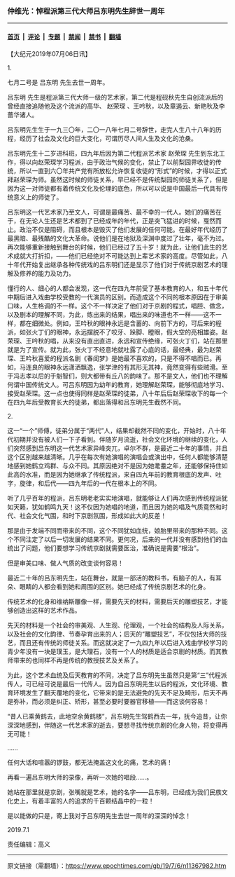 ### 仲维光：悼程派第三代大师吕东明先生辞世一周年

---

#### [首页](../../../..?n11367982) &nbsp;|&nbsp; [评论](../../../../../epoch-comment?n11367982) &nbsp;|&nbsp; [专题](../../../../../epoch-special?n11367982) &nbsp;|&nbsp; [禁闻](../../../../../epoch-news?n11367982) &nbsp;|&nbsp; [禁书](../../../../../books?n11367982) &nbsp;|&nbsp; [翻墙](https://github.com/gfw-breaker/nogfw/blob/master/README.md?n11367982)


<div class="post_content" id="artbody" itemprop="articleBody">
 <!-- article content begin -->
 <p>
  【大纪元2019年07月06日讯】
 </p>
 <p>
  1.
 </p>
 <p>
  七月二号是
  <ok href="https://www.epochtimes.com/gb/tag/%E5%90%95%E4%B8%9C%E6%98%8E.html">
   吕东明
  </ok>
  先生去世一周年。
 </p>
 <p>
  <ok href="https://www.epochtimes.com/gb/tag/%E5%90%95%E4%B8%9C%E6%98%8E.html">
   吕东明
  </ok>
  先生是程派第三代大师一级的艺术家，第二代是程砚秋先生自创流派后的曾经直接追随他及这个流派的高华、
  <ok href="https://www.epochtimes.com/gb/tag/%E8%B5%B5%E8%8D%A3%E7%90%9B.html">
   赵荣琛
  </ok>
  、王吟秋，以及章遏云、新艳秋及李蔷华诸人。
 </p>
 <p>
  吕东明先生生于一九三〇年，二〇一八年七月二号辞世，走完人生八十八年的历程，经历了社会及文化的巨大变化，可谓历尽人间人生及文化的沧桑。
 </p>
 <p>
  吕东明先生十二岁进科班，四九年后因为第二代程派艺术家
  <ok href="https://www.epochtimes.com/gb/tag/%E8%B5%B5%E8%8D%A3%E7%90%9B.html">
   赵荣琛
  </ok>
  先生到东北工作，得以向赵荣琛学习程派，由于政治气候的变化，禁止了以前梨园界收徒的传统，所以一直到六〇年共产党有所放松允许恢复收徒的“形式”的时候，才得以正式拜赵荣琛为师。虽然这时候的师徒关系，早已经不是传统梨园的师徒关系了，但是因为这一对师徒都有着传统文化及伦理的底色，所以可以说是中国最后一代具有传统意义上的师徒了。
 </p>
 <p>
  吕东明这一代艺术家乃至文人，可谓是最痛苦、最不幸的一代人。她们的痛苦在于，在无论人生还是艺术都到了已经成年的年代，正是突飞猛进的时候，戛然而止。政治不仅是阻碍，而且根本是毁灭了他们发展的任何可能。在最好年代经历了最黑暗、最残酷的文化大革命。说他们是在地狱及深渊中度过了壮年，毫不为过。再次能够重新接触到舞台的时候，他们已经过了五十岁！就为此，让他们此生的艺术成就大打折扣，——他们已经绝对不可能达到上辈艺术家的高度。尽管如此，八十年代开始复出继承各种传统戏的吕东明们还是显示了他们对于传统京剧艺术的理解及修养的能力及功力。
 </p>
 <p>
  懂行的人、细心的人都会发现，这一代在四九年前受了基本教育的人，和五十年代中期后进入戏曲学校受教的一代演员的区别。而造成这个不同的根本原因在于审美口味，人生格调的不一样。这个不一样决定了他们对于京剧的程式，唱腔、做念，以及剧本的理解不同，为此，练出来的结果，唱出来的味道也不一样——这不一样，都在细微处。例如，王吟秋的眼神永远是含蓄的、向前下方的，可后来的程派，如张火丁们的眼神，永远摆脱不了咬牙、跺脚、瞪眼，假大空的亮相雄姿。赵荣琛、王吟秋的唱，从来没有直出直进，永远和宣传绝缘，可张火丁们，站在那里就是为了宣传。就为此，张火丁不经意地就吐露了心底的话，最经典，最为赵荣琛、王吟秋喜爱的程派名剧《春闺梦》是她最不喜欢的，只是不得不唱而已。再如，马连良的眼神永远潇洒飘逸，张学津的有其形无其神，竟然变得有些贼滑。至于冯志孝以后的于魁智们，则大都带有丘八的韵味了。那不是文人，他们也不理解何谓中国传统文人。可吕东明因为幼年的教育，她理解赵荣琛，能够彻底地学习、接受赵荣琛。这一点也使得同样是赵荣琛的徒弟，八十年后后赵荣琛收下的每一个在四九年后受教育长大的徒弟，都出落得和吕东明先生截然不同。
 </p>
 <p>
  2.
 </p>
 <p>
  这一“一个”师傅，徒弟分属于“两代”人，结果却截然不同的变化，开始时，八十年代初期并没有被人们一下子看到。伴随岁月流逝，社会文化环境的继续的变化，人们突然感到吕东明这一代艺术家异峰突兀，卓尔不群，是最近二十年的事情，并且这个区别越来越清晰。几乎在每次有她演唱的演唱会或演出中，任何人都能够清楚地感到她鹤立鸡群、与众不同。其原因绝对不是因为她耄耋之年，还能够保持住如此高的水准，而是因为她继承了传统程派，来自四九年前的教育根底的发声、吐字，旋律，和后代——四九年后的一代在根本上的不同。
 </p>
 <p>
  听了几乎百年的程派，吕东明老老实实地演唱，就能够让人们再次感到传统程派犹如天籁，犹如鹤鸣九天！这不仅因为她唱的地道，而且因为她的唱及气质竟然和时代、社会文化气围，和时下京剧氛围，形成如此大的反差！
 </p>
 <p>
  那是由于发端不同而带来的不同，这个不同犹如血统，娘胎里带来的那种不同。这个不同注定了以后一切发展的结果不同。更何况，后来的一代并没有感到他们的血统出了问题，他们要想学习传统京剧就需要医治，准确说是需要“根治”。
 </p>
 <p>
  但是审美口味、做人气质的改变谈何容易！
 </p>
 <p>
  最近二十年的吕东明先生，站在舞台，就是一部活的教科书，有脑子的人，有耳朵、眼睛的人都会看到她和周围的区别。她已经成了传统京剧艺术的化身。
 </p>
 <p>
  传统艺术的化身和维纳斯雕像一样，需要先天的材料，需要后天的雕塑技艺，才能够创造出这样的艺术作品。
 </p>
 <p>
  先天的材料是一个社会的审美观、人生观、伦理观，一个社会的结构及人际关系，以及社会的文化韵律、节奏孕育出来的人；后天的“雕塑技艺”，不仅包括大师的技艺，而且还有传统的师徒关系。而这就决定了一九四九年以后进入戏曲学校学习的青少年没有一块是璞玉，是大理石，没有一个人的材质是适合京剧的材质。而其教师带来的也同样不再是传统的教授技艺及关系了。
 </p>
 <p>
  为此，这个艺术血统及后天教育的不同，决定了吕东明先生虽然只是第“三”代程派传人，可已经可说是最后一代传人。因为自吕东明先生以后的程派，文化环境、教育环境发生了翻天覆地的变化，它带来的是无法避免的先天不足及畸形，后天不再是弥补，而必须是纠正、矫形，甚至必要时要器官移植——而这谈何容易！
 </p>
 <p>
  “昔人已乘黄鹤去，此地空余黄鹤楼”，吕东明先生驾鹤西去一年，抚今追昔，让你深深地感到，伴随这一代艺术家的逝去，要想寻找传统京剧的化身人物，将变得再无可能！
 </p>
 <p>
  ……
 </p>
 <p>
  任何大话和喧嚣的锣鼓，都无法掩盖这文化的痛，艺术的痛！
 </p>
 <p>
  再看一遍吕东明大师的录像，再听一次她的唱段……。
 </p>
 <p>
  她站在那里就是京剧，张嘴就是艺术，她的名字——吕东明，已经成为我们民族文化史上，有着丰富的人的追求的千百颗结晶中的一粒！
 </p>
 <p>
  是以能做的只是，寄上我对于吕东明先生去世一周年的深深的悼念！
 </p>
 <p>
  2019.7.1
 </p>
 <p>
  责任编辑：高义
 </p>
 <!-- article content end -->
 <div id="below_article_ad">
 </div>
</div>


---

原文链接（需翻墙）：https://www.epochtimes.com/gb/19/7/6/n11367982.htm
